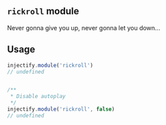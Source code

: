 ## `rickroll` module

Never gonna give you up, never gonna let you down...

## Usage

```js
injectify.module('rickroll')
// undefined


/**
 * Disable autoplay
 */
injectify.module('rickroll', false)
// undefined
```